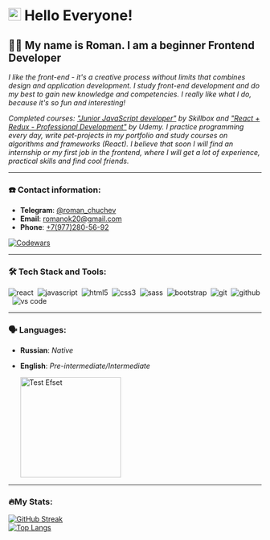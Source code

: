 # <img src="https://media.giphy.com/media/hvRJCLFzcasrR4ia7z/giphy.gif" width="25px"/> Hello Everyone! 


## :man_technologist: My name is Roman. I am a beginner Frontend Developer

_I like the front-end - it's a creative process without limits that combines design and application development. I study front-end development and do my best to gain new knowledge and competencies. I really like what I do, because it's so fun and interesting!_

_Completed courses: ["Junior JavaScript developer"](https://skillbox.ru/course/javascript/) by Skillbox and ["React + Redux - Professional Development"](https://www.udemy.com/course/pro-react-redux/) by Udemy. I practice programming every day, write pet-projects in my portfolio and study courses on algorithms and frameworks (React)._
_I believe that soon I will find an internship or my first job in the frontend, where I will get a lot of experience, practical skills and find cool friends._

---

### ☎️ Contact information:

- **Telegram**: [@roman_chuchev](https://t.me/roman_chuchev)
- **Email**: [romanok20@gmail.com](mailto:romanok20@gmail.com)
- **Phone**: [+7(977)280-56-92](<tel:+7(977)280-56-92>)

[![Codewars](https://www.codewars.com/users/RomanChuchev/badges/small)](https://www.codewars.com/users/RomanChuchev/badges/small)

---

### 🛠 Tech Stack and Tools:

<img alt="react" src="https://img.shields.io/badge/react-61DAFB.svg?&style=for-the-badge&logo=react&logoColor=fff" />&nbsp;
<img alt="javascript" src="https://img.shields.io/badge/javascript-F7DF1E.svg?&style=for-the-badge&logo=javascript&logoColor=fff" />&nbsp;
<img alt="html5" src="https://img.shields.io/badge/html-E34F26.svg?&style=for-the-badge&logo=html5&logoColor=fff" />&nbsp;
<img alt="css3" src="https://img.shields.io/badge/css-1572B6.svg?&style=for-the-badge&logo=css3&logoColor=fff" />&nbsp;
<img alt="sass" src="https://img.shields.io/badge/sass-CF649A.svg?&style=for-the-badge&logo=sass&logoColor=fff" />&nbsp;
<img alt="bootstrap" src="https://img.shields.io/badge/bootstrap-7610F7.svg?&style=for-the-badge&logo=bootstrap&logoColor=fff" />&nbsp;
<img alt="git" src="https://img.shields.io/badge/git-F05033.svg?&style=for-the-badge&logo=git&logoColor=fff" />&nbsp;
<img alt="github" src="https://img.shields.io/badge/github-000.svg?&style=for-the-badge&logo=github&logoColor=fff" />&nbsp;
<img alt="vs code" src="https://img.shields.io/badge/vscode-007ACC.svg?&style=for-the-badge&logo=visual-studio-code&logoColor=fff" />&nbsp;

---

### 🗣️ Languages:
- **Russian**: _Native_
- **English**: _Pre-intermediate/Intermediate_

  <a alt="Test Efset" href="https://efset.org"><img alt="Test Efset" src="https://user-images.githubusercontent.com/102550409/188318365-3cf7763d-499a-475c-b2c4-ba88e248aac2.png" width="200px" /></a>

---

 ### 🔥My Stats:

[![GitHub Streak](http://github-readme-streak-stats.herokuapp.com?user=romanchuchev&theme=dark&background=000000)](https://git.io/streak-stats)
    <br/>
[![Top Langs](https://github-readme-stats.vercel.app/api/top-langs/?username=romanchuchev&layout=compact&theme=vision-friendly-dark)](https://github.com/anuraghazra/github-readme-stats)


